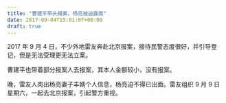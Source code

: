 ```yaml
---
title: "曹建平带头报案，杨亮被迫露面"
date: 2017-09-04T15:01:07+08:00
draft: true
---
```


2017 年 9 月 4 日，不少外地雷友奔赴北京报案，接待民警态度很好，并引导登记，但是无法受理更无法立案。

曹建平也带着部分报案人去报案，其本人金额较小，没有报案。

晚，雷友人肉出杨亮妻子丰婧个人信息，杨亮迫不得已出面。雷友组织 9 月 9 日星期六，一起去北京报案，引起警方重视。
